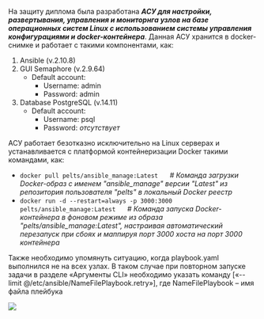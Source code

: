 На защиту диплома была разработана ***АСУ для настройки, развертывания, управления и мониторнга узлов на базе операционных систем Linux с использованием системы управления конфигурациями и docker-контейнера***. Данная АСУ хранится в docker-снимке и работает с такими компонентами, как:
1. Ansible (v.2.10.8)
2. GUI Semaphore (v.2.9.64)
   - Default account:
     - Username: admin
     - Password: admin
3. Database PostgreSQL (v.14.11)
   - Default account:
     - Username: psql
     - Password: *отсутствует*

АСУ работает безотказно исключительно на Linux серверах и устанавливается с платформой контейнеризации Docker такими командами, как:
* `docker pull pelts/ansible_manage:Latest`      *# Команда загрузки Docker-образ с именем "ansible_manage" версии "Latest" из репозитория пользователя "pelts" в локальный Docker реестр*
* `docker run -d --restart=always -p 3000:3000 pelts/ansible_manage:Latest`      *# Команда запуска Docker-контейнера в фоновом режиме из образа "pelts/ansible_manage:Latest", настраивая автоматический перезапуск при сбоях и маппируя порт 3000 хоста на порт 3000 контейнера*

Также необходимо упомянуть ситуацию, когда playbook.yaml выполнился не на всех узлах. В таком случае при повторном запуске задачи в разделе «Аргументы CLI» необходимо указать команду [«--limit @/etc/ansible/NameFilePlaybook.retry»], где NameFilePlaybook – имя файла плейбука

![](https://github.com/pelts2002/ansible/assets/135302217/1d331fca-7232-4810-bc30-6a856827e212)
